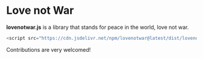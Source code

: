 # Love not War

<b>lovenotwar.js</b> is a library that stands for peace in the world, love not war.

```js
<script src="https://cdn.jsdelivr.net/npm/lovenotwar@latest/dist/lovenotwar.min.js"></script>
```

Contributions are very welcomed!
